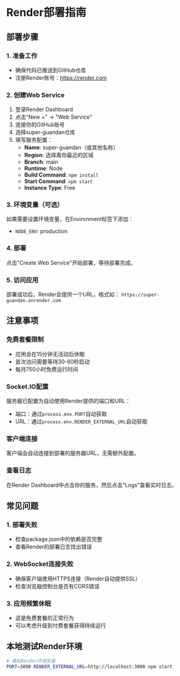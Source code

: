 # Render部署指南

## 部署步骤

### 1. 准备工作
- 确保代码已推送到GitHub仓库
- 注册Render账号：https://render.com

### 2. 创建Web Service
1. 登录Render Dashboard
2. 点击"New +" → "Web Service"
3. 连接你的GitHub账号
4. 选择super-guandan仓库
5. 填写服务配置：
   - **Name**: super-guandan（或其他名称）
   - **Region**: 选择离你最近的区域
   - **Branch**: main
   - **Runtime**: Node
   - **Build Command**: `npm install`
   - **Start Command**: `npm start`
   - **Instance Type**: Free

### 3. 环境变量（可选）
如果需要设置环境变量，在Environment标签下添加：
- `NODE_ENV`: production

### 4. 部署
点击"Create Web Service"开始部署，等待部署完成。

### 5. 访问应用
部署成功后，Render会提供一个URL，格式如：
`https://super-guandan.onrender.com`

## 注意事项

### 免费套餐限制
- 应用会在15分钟无活动后休眠
- 首次访问需要等待30-60秒启动
- 每月750小时免费运行时间

### Socket.IO配置
服务器已配置为自动使用Render提供的端口和URL：
- 端口：通过`process.env.PORT`自动获取
- URL：通过`process.env.RENDER_EXTERNAL_URL`自动获取

### 客户端连接
客户端会自动连接到部署的服务器URL，无需额外配置。

### 查看日志
在Render Dashboard中点击你的服务，然后点击"Logs"查看实时日志。

## 常见问题

### 1. 部署失败
- 检查package.json中的依赖是否完整
- 查看Render的部署日志找出错误

### 2. WebSocket连接失败
- 确保客户端使用HTTPS连接（Render自动提供SSL）
- 检查浏览器控制台是否有CORS错误

### 3. 应用频繁休眠
- 这是免费套餐的正常行为
- 可以考虑升级到付费套餐获得持续运行

## 本地测试Render环境
```bash
# 模拟Render环境变量
PORT=3000 RENDER_EXTERNAL_URL=http://localhost:3000 npm start
```